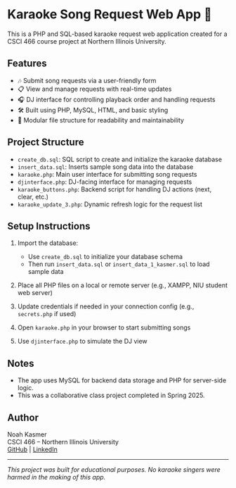 
# Karaoke Song Request Web App 🎤

This is a PHP and SQL-based karaoke request web application created for a CSCI 466 course project at Northern Illinois University.

## Features

- 🎶 Submit song requests via a user-friendly form
- 📋 View and manage requests with real-time updates
- 🎧 DJ interface for controlling playback order and handling requests
- 🛠️ Built using PHP, MySQL, HTML, and basic styling
- 📂 Modular file structure for readability and maintainability

## Project Structure

- `create_db.sql`: SQL script to create and initialize the karaoke database
- `insert_data.sql`: Inserts sample song data into the database
- `karaoke.php`: Main user interface for submitting song requests
- `djinterface.php`: DJ-facing interface for managing requests
- `karaoke_buttons.php`: Backend script for handling DJ actions (next, clear, etc.)
- `karaoke_update_3.php`: Dynamic refresh logic for the request list

## Setup Instructions

1. Import the database:
   - Use `create_db.sql` to initialize your database schema
   - Then run `insert_data.sql` or `insert_data_1_kasmer.sql` to load sample data

2. Place all PHP files on a local or remote server (e.g., XAMPP, NIU student web server)

3. Update credentials if needed in your connection config (e.g., `secrets.php` if used)

4. Open `karaoke.php` in your browser to start submitting songs

5. Use `djinterface.php` to simulate the DJ view

## Notes

- The app uses MySQL for backend data storage and PHP for server-side logic.
- This was a collaborative class project completed in Spring 2025.

## Author

Noah Kasmer  
CSCI 466 – Northern Illinois University  
[GitHub](https://github.com/yourusername) | [LinkedIn](https://linkedin.com/in/your-profile)

---

*This project was built for educational purposes. No karaoke singers were harmed in the making of this app.*
